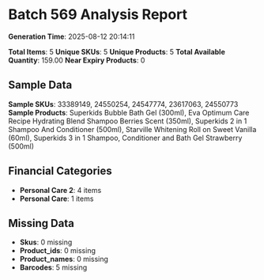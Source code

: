# Batch 569 Analysis Report

**Generation Time**: 2025-08-12 20:14:11

**Total Items**: 5
**Unique SKUs**: 5
**Unique Products**: 5
**Total Available Quantity**: 159.00
**Near Expiry Products**: 0

## Sample Data
**Sample SKUs**: 33389149, 24550254, 24547774, 23617063, 24550773
**Sample Products**: Superkids Bubble Bath Gel (300ml), Eva Optimum Care Recipe Hydrating Blend Shampoo Berries Scent (350ml), Superkids 2 in 1 Shampoo And Conditioner (500ml), Starville Whitening Roll on Sweet Vanilla (60ml), Superkids 3 in 1 Shampoo, Conditioner and Bath Gel Strawberry (500ml)

## Financial Categories
- **Personal Care 2**: 4 items
- **Personal Care**: 1 items

## Missing Data
- **Skus**: 0 missing
- **Product_ids**: 0 missing
- **Product_names**: 0 missing
- **Barcodes**: 5 missing
